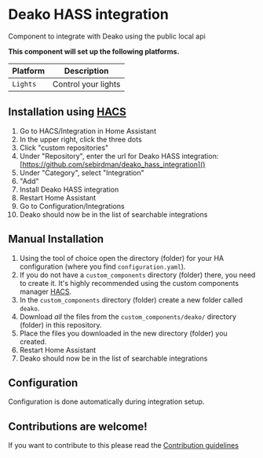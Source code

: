 # Deako HASS integration

Component to integrate with Deako using the public local api

**This component will set up the following platforms.**

Platform | Description
-- | --
`Lights` | Control your lights

## Installation using [HACS](https://hacs.xyz/)

1. Go to HACS/Integration in Home Assistant
2. In the upper right, click the three dots
3. Click "custom repositories"
4. Under "Repository", enter the url for Deako HASS integration: [https://github.com/sebirdman/deako_hass_integration]()
5. Under "Category", select "Integration"
6. "Add"
7. Install Deako HASS integration
8. Restart Home Assistant
9. Go to Configuration/Integrations
10. Deako should now be in the list of searchable integrations

## Manual Installation

1. Using the tool of choice open the directory (folder) for your HA configuration (where you find `configuration.yaml`).
2. If you do not have a `custom_components` directory (folder) there, you need to create it. It's highly recommended using the custom components manager [HACS](https://hacs.xyz/).
3. In the `custom_components` directory (folder) create a new folder called `deako`.
4. Download _all_ the files from the `custom_components/deako/` directory (folder) in this repository.
5. Place the files you downloaded in the new directory (folder) you created.
6. Restart Home Assistant
7. Deako should now be in the list of searchable integrations

## Configuration

Configuration is done automatically during integration setup.


## Contributions are welcome!

If you want to contribute to this please read the [Contribution guidelines](CONTRIBUTING.md)
